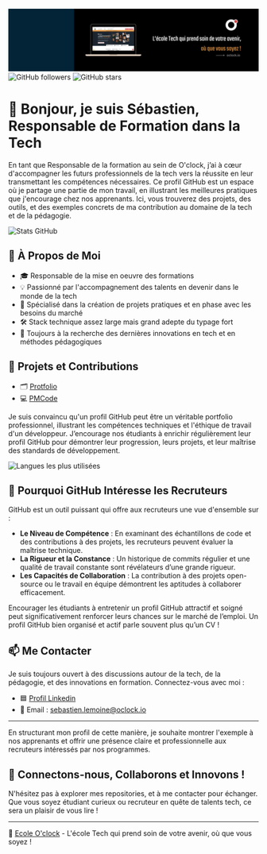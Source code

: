 ![banner](./banner.jpeg)
![GitHub followers](https://img.shields.io/github/followers/SebLOclock?style=social)
![GitHub stars](https://img.shields.io/github/stars/SebLOclock?style=social)

# 👋 Bonjour, je suis Sébastien, Responsable de Formation dans la Tech

En tant que Responsable de la formation au sein de O'clock, j’ai à cœur d'accompagner les futurs professionnels de la tech vers la réussite en leur transmettant les compétences nécessaires. Ce profil GitHub est un espace où je partage une partie de mon travail, en illustrant les meilleures pratiques que j'encourage chez nos apprenants. Ici, vous trouverez des projets, des outils, et des exemples concrets de ma contribution au domaine de la tech et de la pédagogie.

![Stats GitHub](https://github-readme-stats.vercel.app/api?username=SebLOclock&show_icons=true&theme=radical)

## 🚀 À Propos de Moi

- 🎓 Responsable de la mise en oeuvre des formations
- 💡 Passionné par l'accompagnement des talents en devenir dans le monde de la tech
- 👥 Spécialisé dans la création de projets pratiques et en phase avec les besoins du marché
- 🛠️ Stack technique assez large mais grand adepte du typage fort
- 🌱 Toujours à la recherche des dernières innovations en tech et en méthodes pédagogiques

## 💼 Projets et Contributions

- 🗂️ [Protfolio](https://sebloclock.github.io)
- 💻 [PMCode](https://marketplace.visualstudio.com/items?itemName=SebLOclock.pmcode)

Je suis convaincu qu'un profil GitHub peut être un véritable portfolio professionnel, illustrant les compétences techniques et l'éthique de travail d'un développeur. J’encourage nos étudiants à enrichir régulièrement leur profil GitHub pour démontrer leur progression, leurs projets, et leur maîtrise des standards de développement.

![Langues les plus utilisées](https://github-readme-stats.vercel.app/api/top-langs/?username=SebLOclock&layout=compact&theme=radical)


## 🎯 Pourquoi GitHub Intéresse les Recruteurs

GitHub est un outil puissant qui offre aux recruteurs une vue d'ensemble sur :

- **Le Niveau de Compétence** : En examinant des échantillons de code et des contributions à des projets, les recruteurs peuvent évaluer la maîtrise technique.
- **La Rigueur et la Constance** : Un historique de commits régulier et une qualité de travail constante sont révélateurs d’une grande rigueur.
- **Les Capacités de Collaboration** : La contribution à des projets open-source ou le travail en équipe démontrent les aptitudes à collaborer efficacement.

Encourager les étudiants à entretenir un profil GitHub attractif et soigné peut significativement renforcer leurs chances sur le marché de l’emploi. Un profil GitHub bien organisé et actif parle souvent plus qu’un CV !

## 📫 Me Contacter

Je suis toujours ouvert à des discussions autour de la tech, de la pédagogie, et des innovations en formation. Connectez-vous avec moi :

- 🟦 [Profil Linkedin](https://www.linkedin.com/in/s%C3%A9bastien-lemoine-679b3b52/)
- 📧 Email : sebastien.lemoine@oclock.io
---

En structurant mon profil de cette manière, je souhaite montrer l'exemple à nos apprenants et offrir une présence claire et professionnelle aux recruteurs intéressés par nos programmes.

## 🌟 Connectons-nous, Collaborons et Innovons !

N'hésitez pas à explorer mes repositories, et à me contacter pour échanger. Que vous soyez étudiant curieux ou recruteur en quête de talents tech, ce sera un plaisir de vous lire !

---

🔗 [Ecole O'clock](https://oclock.io) - L'école Tech qui prend soin de votre avenir, où que vous soyez !








